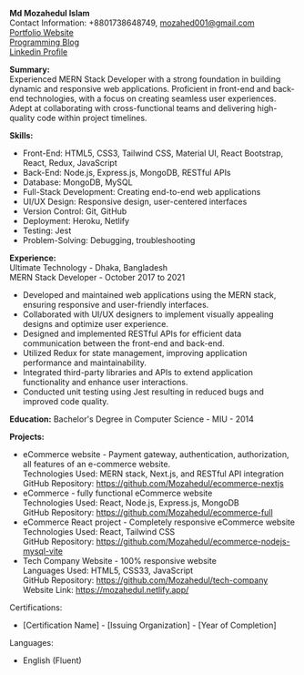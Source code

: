 **Md Mozahedul Islam** <br/>
Contact Information: +8801738648749, mozahed001@gmail.com <br/>
<a href="https://mozahedulislam.blogspot.com/">Portfolio Website</a> <br/>
<a href="https://procodelearn.blogspot.com/">Programming Blog</a> <br/>
<a href="https://www.linkedin.com/in/mozahedul27/">Linkedin Profile</a>

**Summary:** <br/>
Experienced MERN Stack Developer with a strong foundation in building dynamic and responsive web applications. Proficient in front-end and back-end technologies, with a focus on creating seamless user experiences. Adept at collaborating with cross-functional teams and delivering high-quality code within project timelines.

**Skills:**
- Front-End: HTML5, CSS3, Tailwind CSS, Material UI, React Bootstrap, React, Redux, JavaScript
- Back-End: Node.js, Express.js, MongoDB, RESTful APIs
- Database: MongoDB, MySQL
- Full-Stack Development: Creating end-to-end web applications
- UI/UX Design: Responsive design, user-centered interfaces
- Version Control: Git, GitHub
- Deployment: Heroku, Netlify
- Testing: Jest
- Problem-Solving: Debugging, troubleshooting

**Experience:** <br/>
Ultimate Technology - Dhaka, Bangladesh <br/>
MERN Stack Developer - October 2017 to 2021 <br/>
- Developed and maintained web applications using the MERN stack, ensuring responsive and user-friendly interfaces.
- Collaborated with UI/UX designers to implement visually appealing designs and optimize user experience.
- Designed and implemented RESTful APIs for efficient data communication between the front-end and back-end.
- Utilized Redux for state management, improving application performance and maintainability.
- Integrated third-party libraries and APIs to extend application functionality and enhance user interactions.
- Conducted unit testing using Jest resulting in reduced bugs and improved code quality.

**Education:**
Bachelor's Degree in Computer Science - MIU - 2014

**Projects:**
- eCommerce website - Payment gateway, authentication, authorization, all features of an e-commerce website. <br/>
  Technologies Used: MERN stack, Next.js, and RESTful API integration <br/>
  GitHub Repository: https://github.com/Mozahedul/ecommerce-nextjs <br/>
- eCommerce - fully functional eCommerce website <br/>
  Technologies Used: React, Node.js, Express.js, MongoDB <br/>
  GitHub Repository: https://github.com/Mozahedul/ecommerce-full <br/>
- eCommerce React project - Completely responsive eCommerce website <br/>
  Technologies Used: React, Tailwind CSS <br/>
  GitHub Repository: https://github.com/Mozahedul/ecommerce-nodejs-mysql-vite <br/>
- Tech Company Website - 100% responsive website <br/>
  Languages Used: HTML5, CSS33, JavaScript <br/>
  GitHub Repository: https://github.com/Mozahedul/tech-company <br/>
  Website Link: https://mozahedul.netlify.app/<br/>
  
Certifications:
- [Certification Name] - [Issuing Organization] - [Year of Completion]

Languages:
- English (Fluent)


<!---
Mozahedul/Mozahedul is a ✨ special ✨ repository because its `README.md` (this file) appears on your GitHub profile.
You can click the Preview link to take a look at your changes.
--->
